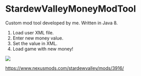 # StardewValleyMoneyModTool
Custom mod tool developed by me. Written in Java 8. 

1) Load user XML file.
2) Enter new money value.
3) Set the value in XML.
4) Load game with new money!


<img src="https://staticdelivery.nexusmods.com/mods/1303/images/3916/3916-1583083266-1677705232.png"> 


https://www.nexusmods.com/stardewvalley/mods/3916/

